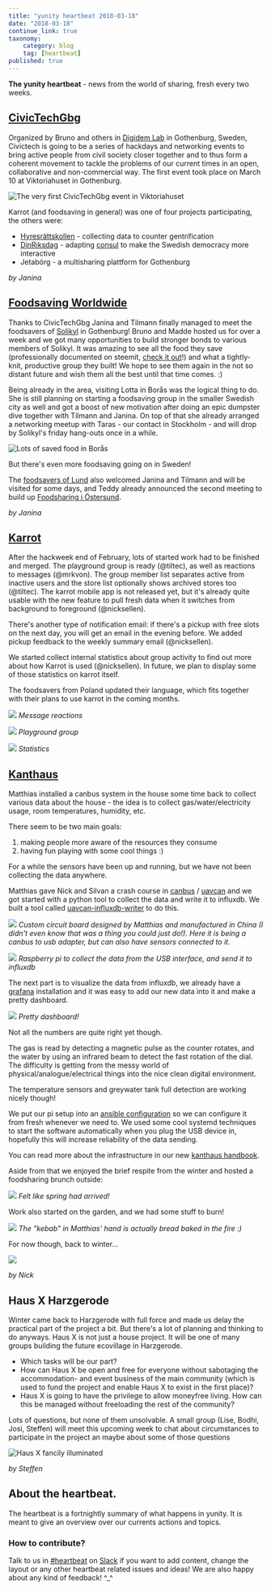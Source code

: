 ```yaml
---
title: "yunity heartbeat 2018-03-18"
date: "2018-03-18"
continue_link: true
taxonomy:
    category: blog
    tag: [heartbeat]
published: true
---
```


**The yunity heartbeat** - news from the world of sharing, fresh every two weeks.

## [CivicTechGbg](http://civictechgbg.se/)
Organized by Bruno and others in [Digidem Lab](http://digidemlab.org/en/) in Gothenburg, Sweden, Civictech is going to be a series of hackdays and networking events to bring active people from civil society closer together and to thus form a coherent movement to tackle the problems of our current times in an open, collaborative and non-commercial way. The first event took place on March 10 at Viktoriahuset in Gothenburg.

![The very first CivicTechGbg event in Viktoriahuset](techcivic.jpg)

Karrot (and foodsaving in general) was one of four projects participating, the others were:
- [Hyresrättskollen](http://hyresrattskollen.se/) - collecting data to counter gentrification
- [DinRiksdag](https://www.dinriksdag.se/) - adapting [consul](http://consulproject.org/en/) to make the Swedish democracy more interactive
- Jetabörg - a multisharing plattform for Gothenburg

_by Janina_

## [Foodsaving Worldwide](https://foodsaving.world)
Thanks to CivicTechGbg Janina and Tilmann finally managed to meet the foodsavers of [Solikyl](http://solikyl.se) in Gothenburg! Bruno and Madde hosted us for over a week and we got many opportunities to build stronger bonds to various members of Solikyl. It was amazing to see all the food they save (professionally documented on steemit, [check it out](https://steemit.com/@solikyl)!) and what a tightly-knit, productive group they built! We hope to see them again in the not so distant future and wish them all the best until that time comes. :)

Being already in the area, visiting Lotta in Borås was the logical thing to do. She is still planning on starting a foodsaving group in the smaller Swedish city as well and got a boost of new motivation after doing an epic dumpster dive together with Tilmann and Janina. On top of that she already arranged a networking meetup with Taras - our contact in Stockholm - and will drop by Solikyl's friday hang-outs once in a while.

![Lots of saved food in Borås](dd_after-full.jpg)

But there's even more foodsaving going on in Sweden!

The [foodsavers of Lund](https://www.facebook.com/groups/829765127111133/) also welcomed Janina and Tilmann and will be visited for some days, and Teddy already announced the second meeting to build up [Foodsharing i Östersund](https://www.facebook.com/groups/194858781249133/).

_by Janina_

## [Karrot](https://karrot.world)

After the hackweek end of February, lots of started work had to be finished and merged. The playground group is ready (@tiltec), as well as reactions to messages (@mrkvon). The group member list separates active from inactive users and the store list optionally shows archived stores too (@tiltec). The karrot mobile app is not released yet, but it's already quite usable with the new feature to pull fresh data when it switches from background to foreground (@nicksellen).

There's another type of notification email: if there's a pickup with free slots on the next day, you will get an email in the evening before. We added pickup feedback to the weekly summary email (@nicksellen).

We started collect internal statistics about group activity to find out more about how Karrot is used (@nicksellen). In future, we plan to display some of those statistics on karrot itself.

The foodsavers from Poland updated their language, which fits together with their plans to use karrot in the coming months.

![](karrot-reactions.png)
_Message reactions_

![](karrot-playground.png)
_Playground group_

![](karrot-stats.png)
_Statistics_

## [Kanthaus](https://kanthaus.online)

Matthias installed a canbus system in the house some time back to collect various data about the house - the idea is to collect gas/water/electricity usage, room temperatures, humidity, etc.

There seem to be two main goals:
1. making people more aware of the resources they consume
2. having fun playing with some cool things :)

For a while the sensors have been up and running, but we have not been collecting the data anywhere.

Matthias gave Nick and Silvan a crash course in [canbus](https://en.wikipedia.org/wiki/CAN_bus) / [uavcan](http://uavcan.org/) and we got started with a python tool to collect the data and write it to influxdb. We built a tool called [uavcan-influxdb-writer](https://github.com/yunity/uavcan-influxdb-writer) to do this.

![](kanthaus-custom-board.jpg)
_Custom circuit board designed by Matthias and manufactured in China (I didn't even know that was a thing you could just do!). Here it is being a canbus to usb adapter, but can also have sensors connected to it._

![](kanthaus-pi.jpg)
_Raspberry pi to collect the data from the USB interface, and send it to influxdb_

The next part is to visualize the data from influxdb, we already have a [grafana](https://grafana.com/) installation and it was easy to add our new data into it and make a pretty dashboard.

![](kanthaus-grafana.png)
_Pretty dashboard!_

Not all the numbers are quite right yet though.

The gas is read by detecting a magnetic pulse as the counter rotates, and the water by using an infrared beam to detect the fast rotation of the dial. The difficulty is getting from the messy world of physical/analogue/electrical things into the nice clean digital environment.

The temperature sensors and greywater tank full detection are working nicely though!

We put our pi setup into an [ansible configuration](https://gitlab.com/kanthaus/kanthaus-ansible) so we can configure it from fresh whenever we need to. We used some cool systemd techniques to start the software automatically when you plug the USB device in, hopefully this will increase reliability of the data sending.

You can read more about the infrastructure in our new [kanthaus handbook](https://handbook.kanthaus.online/).

Aside from that we enjoyed the brief respite from the winter and hosted a foodsharing brunch outside:

![](DSC05466.JPG)
_Felt like spring had arrived!_

Work also started on the garden, and we had some stuff to burn!

![](DSC05464.JPG)
_The "kebab" in Matthias' hand is actually bread baked in the fire :)_

For now though, back to winter...

![](DSC05498.JPG)

_by Nick_

## Haus X Harzgerode
Winter came back to Harzgerode with full force and made us delay the practical part of the project a bit. But there's a lot of planning and thinking to do anyways. Haus X is not just a house project. It will be one of many groups building the future ecovillage in Harzgerode.
- Which tasks will be our part?
- How can Haus X be open and free for everyone without sabotaging the accommodation- and event business of the main community (which is used to fund the project and enable Haus X to exist in the first place)?
- Haus X is going to have the privilege to allow moneyfree living. How can this be managed without freeloading the rest of the community?

Lots of questions, but none of them unsolvable. A small group (Lise, Bodhi, Josi, Steffen) will meet this upcoming week to chat about circumstances to participate in the project an maybe about some of those questions

![Haus X fancily illuminated](HausXnightbright.jpg)

_by Steffen_

## About the heartbeat.
The heartbeat is a fortnightly summary of what happens in yunity. It is meant to give an overview over our currents actions and topics.

### How to contribute?
Talk to us in [#heartbeat](https://yunity.slack.com/messages/heartbeat/) on [Slack](https://slackin.yunity.org) if you want to add content, change the layout or any other heartbeat related issues and ideas! We are also happy about any kind of feedback! ^_^
